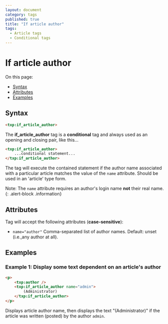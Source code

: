 ```yaml
---
layout: document
category: tags
published: true
title: "If article author"
tags:
  - Article tags
  - Conditional tags
---
```


# If article author

On this page:

* [Syntax](#user-content-syntax)
* [Attributes](#user-content-attributes)
* [Examples](#user-content-examples)

## Syntax

~~~ html
<txp:if_article_author>
~~~

The **if_article_author** tag is a __conditional__ tag and always used as an opening and closing pair, like this...

~~~ html
<txp:if_article_author>
    ...conditional statement...
</txp:if_article_author>
~~~

The tag will execute the contained statement if the author name associated with a particular article matches the value of the `name` attribute. Should be used in an 'article' type form.

Note: The `name` attribute requires an author's login name **not** their real name.
{: .alert-block .information}

## Attributes

Tag will accept the following attributes (**case-sensitive**):

* `name="author"`
Comma-separated list of author names.
Default: unset (i.e.,any author at all).

## Examples

### Example 1: Display some text dependent on an article's author

~~~ html
<p>
    <txp:author />
    <txp:if_article_author name="admin">
        (Administrator)
    </txp:if_article_author>
</p>
~~~

Displays article author name, then displays the text "(Administrator)" if the article was written (posted) by the author `admin`.
